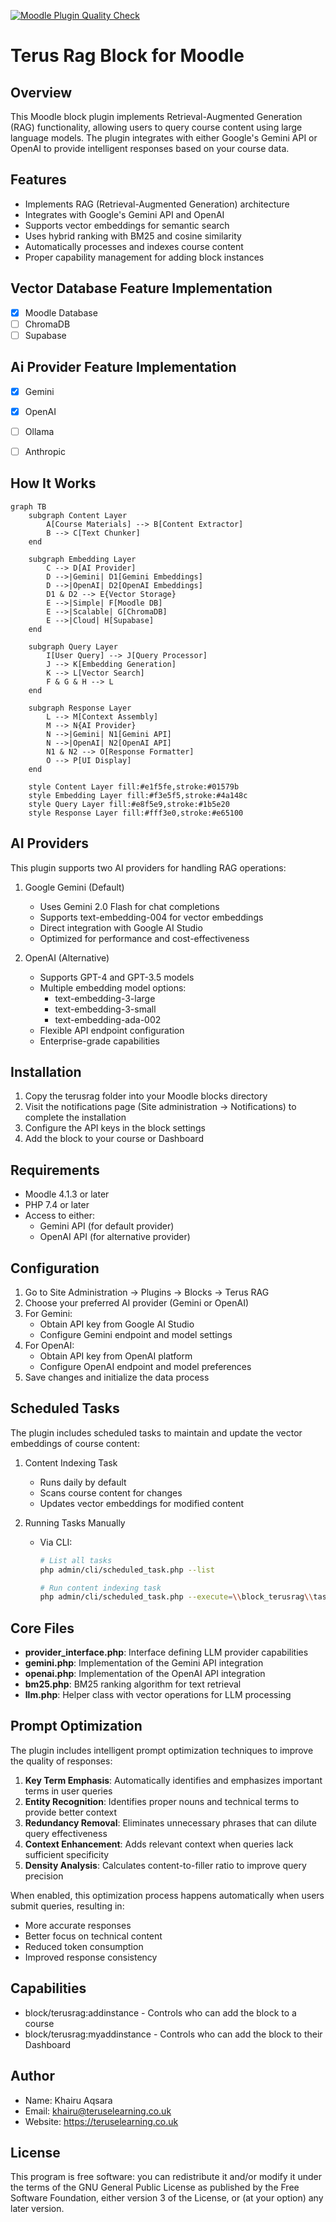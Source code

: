[![Moodle Plugin Quality Check](https://github.com/khairu-aqsara/terusrag/actions/workflows/main.yml/badge.svg)](https://github.com/khairu-aqsara/terusrag/actions/workflows/main.yml)
# Terus Rag Block for Moodle

## Overview
This Moodle block plugin implements Retrieval-Augmented Generation (RAG) functionality, allowing users to query course content using large language models. The plugin integrates with either Google's Gemini API or OpenAI to provide intelligent responses based on your course data.

## Features
- Implements RAG (Retrieval-Augmented Generation) architecture
- Integrates with Google's Gemini API and OpenAI
- Supports vector embeddings for semantic search
- Uses hybrid ranking with BM25 and cosine similarity
- Automatically processes and indexes course content
- Proper capability management for adding block instances

## Vector Database Feature Implementation

- [x] Moodle Database
- [ ] ChromaDB
- [ ] Supabase

## Ai Provider Feature Implementation 
- [x] Gemini
- [x] OpenAI
- [ ] Ollama
- [ ] Anthropic


## How It Works

```mermaid
graph TB
    subgraph Content Layer
        A[Course Materials] --> B[Content Extractor]
        B --> C[Text Chunker]
    end

    subgraph Embedding Layer
        C --> D[AI Provider]
        D -->|Gemini| D1[Gemini Embeddings]
        D -->|OpenAI| D2[OpenAI Embeddings]
        D1 & D2 --> E{Vector Storage}
        E -->|Simple| F[Moodle DB]
        E -->|Scalable| G[ChromaDB]
        E -->|Cloud| H[Supabase]
    end

    subgraph Query Layer
        I[User Query] --> J[Query Processor]
        J --> K[Embedding Generation]
        K --> L[Vector Search]
        F & G & H --> L
    end

    subgraph Response Layer
        L --> M[Context Assembly]
        M --> N{AI Provider}
        N -->|Gemini| N1[Gemini API]
        N -->|OpenAI| N2[OpenAI API]
        N1 & N2 --> O[Response Formatter]
        O --> P[UI Display]
    end

    style Content Layer fill:#e1f5fe,stroke:#01579b
    style Embedding Layer fill:#f3e5f5,stroke:#4a148c
    style Query Layer fill:#e8f5e9,stroke:#1b5e20
    style Response Layer fill:#fff3e0,stroke:#e65100
```

## AI Providers

This plugin supports two AI providers for handling RAG operations:

1. Google Gemini (Default)
   - Uses Gemini 2.0 Flash for chat completions
   - Supports text-embedding-004 for vector embeddings
   - Direct integration with Google AI Studio
   - Optimized for performance and cost-effectiveness

2. OpenAI (Alternative)
   - Supports GPT-4 and GPT-3.5 models
   - Multiple embedding model options:
     * text-embedding-3-large
     * text-embedding-3-small
     * text-embedding-ada-002
   - Flexible API endpoint configuration
   - Enterprise-grade capabilities

## Installation
1. Copy the terusrag folder into your Moodle blocks directory
2. Visit the notifications page (Site administration → Notifications) to complete the installation
3. Configure the API keys in the block settings
4. Add the block to your course or Dashboard

## Requirements
- Moodle 4.1.3 or later
- PHP 7.4 or later
- Access to either:
  * Gemini API (for default provider)
  * OpenAI API (for alternative provider)

## Configuration
1. Go to Site Administration → Plugins → Blocks → Terus RAG
2. Choose your preferred AI provider (Gemini or OpenAI)
3. For Gemini:
   - Obtain API key from Google AI Studio
   - Configure Gemini endpoint and model settings
4. For OpenAI:
   - Obtain API key from OpenAI platform
   - Configure OpenAI endpoint and model preferences
5. Save changes and initialize the data process

## Scheduled Tasks
The plugin includes scheduled tasks to maintain and update the vector embeddings of course content:

1. Content Indexing Task
   - Runs daily by default
   - Scans course content for changes
   - Updates vector embeddings for modified content

2. Running Tasks Manually
   - Via CLI:
     ```bash
     # List all tasks
     php admin/cli/scheduled_task.php --list

     # Run content indexing task
     php admin/cli/scheduled_task.php --execute=\\block_terusrag\\task\\datainitializer
     ```

## Core Files
- **provider_interface.php**: Interface defining LLM provider capabilities
- **gemini.php**: Implementation of the Gemini API integration
- **openai.php**: Implementation of the OpenAI API integration
- **bm25.php**: BM25 ranking algorithm for text retrieval
- **llm.php**: Helper class with vector operations for LLM processing

## Prompt Optimization

The plugin includes intelligent prompt optimization techniques to improve the quality of responses:

1. **Key Term Emphasis**: Automatically identifies and emphasizes important terms in user queries
2. **Entity Recognition**: Identifies proper nouns and technical terms to provide better context
3. **Redundancy Removal**: Eliminates unnecessary phrases that can dilute query effectiveness
4. **Context Enhancement**: Adds relevant context when queries lack sufficient specificity
5. **Density Analysis**: Calculates content-to-filler ratio to improve query precision

When enabled, this optimization process happens automatically when users submit queries, resulting in:
- More accurate responses
- Better focus on technical content
- Reduced token consumption
- Improved response consistency

## Capabilities
- block/terusrag:addinstance - Controls who can add the block to a course
- block/terusrag:myaddinstance - Controls who can add the block to their Dashboard

## Author
- Name: Khairu Aqsara
- Email: khairu@teruselearning.co.uk
- Website: https://teruselearning.co.uk


## License
This program is free software: you can redistribute it and/or modify it under the terms of the GNU General Public License as published by the Free Software Foundation, either version 3 of the License, or (at your option) any later version.
